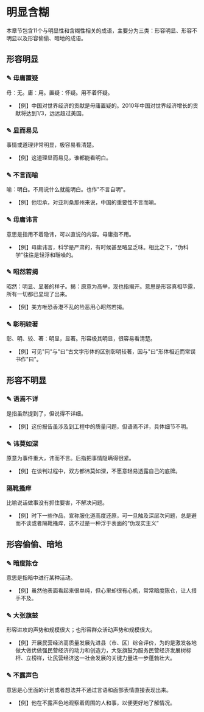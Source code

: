 # 明显含糊

本章节包含11个与明显性和含糊性相关的成语，主要分为三类：形容明显、形容不明显以及形容偷偷、暗地的成语。

## 形容明显

### ✎ 毋庸置疑
毋：无。庸：用。置疑：怀疑。用不着怀疑。
*   【例】中国对世界经济的贡献是毋庸置疑的。2010年中国对世界经济增长的贡献将达到1/3，远远超过美国。

### ✎ 显而易见
事情或道理非常明显，极容易看清楚。
*   【例】这道理显而易见，谁都能看明白。

### ✎ 不言而喻
喻：明白。不用说什么就能明白。也作"不言自明"。
*   【例】他坦承，对亚利桑那州来说，中国的重要性不言而喻。

### ✎ 毋庸讳言
意思是指用不着隐讳，可以直说的内容。毋庸指不用。
*   【例】毋庸讳言，科学是严肃的，有时候甚至略显乏味。相比之下，"伪科学"往往是轻浮和聒噪的。

### ✎ 昭然若揭
昭然：明显、显著的样子。揭：原意为高举，现也指揭开。意思是形容真相毕露，所有一切都已显现了出来。
*   【例】美方唯恐香港不乱的险恶用心昭然若揭。

### ✎ 彰明较著
彰、明、较、著：明显，显著。形容极其明显，很容易看清楚。
*   【例】可见"冃"与"曰"古文字形体的区别彰明较著，因与"曰"形体相近而常误书作"曰"。

## 形容不明显

### ✎ 语焉不详
是指虽然提到了，但说得不详细。
*   【例】这份报告虽涉及到工程中的质量问题，但语焉不详，具体细节不明。

### ✎ 讳莫如深
原意为事件重大，讳而不言。后指把事情隐瞒得很紧。
*   【例】在谈判过程中，双方都讳莫如深，不愿意轻易透露自己的底牌。

### 隔靴搔痒
比喻说话做事没有抓住要害，不解决问题。
*   【例】时下一些作品，宣称服化道高度还原，可一旦触及深层次问题，总是避而不谈或者隔靴搔痒，这不过是一种浮于表面的“伪现实主义”

## 形容偷偷、暗地

### ✎ 暗度陈仓
意思是指暗中进行某种活动。
*   【例】虽然他表面看起来很单纯，但心里却很有心机，常常暗度陈仓，让人措手不及。

### ✎ 大张旗鼓
形容进攻的声势和规模很大；也形容群众活动声势和规模很大。
*   【例】开展民营经济高质量发展先进县（市、区）综合评价，为的是激发各地做大做优做强民营经济的动力和创造力，大张旗鼓为服务民营经济发展树标杆、立榜样，让民营经济这一社会发展的关键力量进一步蓬勃壮大。

### ✎ 不露声色
意思是心里面的计划或者想法并不通过言语和面部表情直接表现出来。
*   【例】他在不露声色地观察着周围的人和事，以便更好地了解情况。